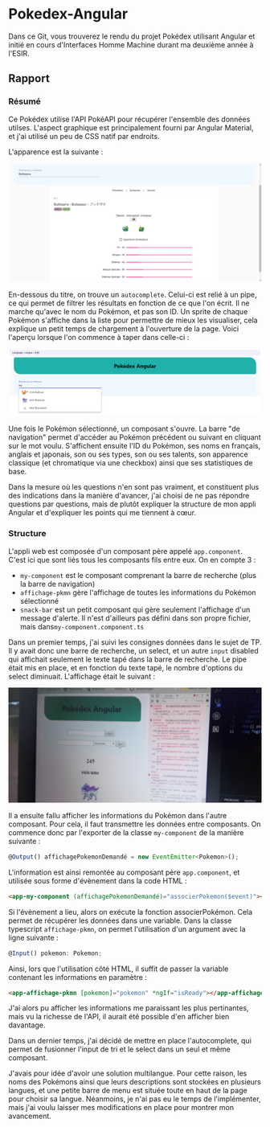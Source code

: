 # Pokedex-Angular

Dans ce Git, vous trouverez le rendu du projet Pokédex utilisant Angular et initié en cours d'Interfaces Homme Machine durant ma deuxième année à l'ESIR.

## Rapport
### Résumé

Ce Pokédex utilise l'API PokéAPI pour récupérer l'ensemble des données utilses. L'aspect graphique est principalement fourni par Angular Material, et j'ai utilisé un peu de CSS natif par endroits.

L'apparence est la suivante :

<IMG src="Apercu.png">

En-dessous du titre, on trouve un ```autocomplete```. Celui-ci est relié à un pipe, ce qui permet de filtrer les résultats en fonction de ce que l'on écrit. Il ne marche qu'avec le nom du Pokémon, et pas son ID. Un sprite de chaque Pokémon s'affiche dans la liste pour permettre de mieux les visualiser, cela explique un petit temps de chargement à l'ouverture de la page. Voici l'aperçu lorsque l'on commence à taper dans celle-ci :

<IMG src="Filtre.png">

Une fois le Pokémon sélectionné, un composant s'ouvre. La barre "de navigation" permet d'accéder au Pokémon précédent ou suivant en cliquant sur le mot voulu. S'affichent ensuite l'ID du Pokémon, ses noms en français, anglais et japonais, son ou ses types, son ou ses talents, son apparence classique (et chromatique via une checkbox) ainsi que ses statistiques de base.

Dans la mesure où les questions n'en sont pas vraiment, et constituent plus des indications dans la manière d'avancer, j'ai choisi de ne pas répondre questions par questions, mais de plutôt expliquer la structure de mon appli Angular et d'expliquer les points qui me tiennent à cœur.
### Structure

L'appli web est composée d'un composant père appelé ```app.component```. C'est ici que sont liés tous les composants fils entre eux. On en compte 3 :
* ```my-component``` est le composant comprenant la barre de recherche (plus la barre de navigation)
* ```affichage-pkmn``` gère l'affichage de toutes les informations du Pokémon sélectionné
* ```snack-bar``` est un petit composant qui gère seulement l'affichage d'un message d'alerte. Il n'est d'ailleurs pas défini dans son propre fichier, mais dans```my-component.component.ts```


Dans un premier temps, j'ai suivi les consignes données dans le sujet de TP. Il y avait donc une barre de recherche, un select, et un autre ```input``` disabled qui affichait seulement le texte tapé dans la barre de recherche. Le pipe était mis en place, et en fonction du texte tapé, le nombre d'options du select diminuait. L'affichage était le suivant :

<IMG src="v1.jpg">

Il a ensuite fallu afficher les informations du Pokémon dans l'autre composant. Pour cela, il faut transmettre les données entre composants. On commence donc par l'exporter de la classe ```my-component``` de la manière suivante :
```typescript
@Output() affichagePokemonDemandé = new EventEmitter<Pokemon>();
```
L'information est ainsi remontée au composant père ```app.component```, et utilisée sous forme d'évènement dans la code HTML :
```html
<app-my-component (affichagePokemonDemandé)="associerPokemon($event)"></app-my-component>
```
Si l'évènement a lieu, alors on exécute la fonction associerPokémon. Cela permet de récupérer les données dans une variable. Dans la classe typescript ```affichage-pkmn```, on permet l'utilisation d'un argument avec la ligne suivante :
```typescript
@Input() pokemon: Pokemon;
```

Ainsi, lors que l'utilisation côté HTML, il suffit de passer la variable contenant les informations en paramètre :
```html
<app-affichage-pkmn [pokemon]="pokemon" *ngIf="isReady"></app-affichage-pkmn>
```

J'ai alors pu afficher les informations me paraissant les plus pertinantes, mais vu la richesse de l'API, il aurait été possible d'en afficher bien davantage.

Dans un dernier temps, j'ai décidé de mettre en place l'autocomplete, qui permet de fusionner l'input de tri et le select dans un seul et même composant.

J'avais pour idée d'avoir une solution multilangue. Pour cette raison, les noms des Pokémons ainsi que leurs descriptions sont stockées en plusieurs langues, et une petite barre de menu est située toute en haut de la page pour choisir sa langue. Néanmoins, je n'ai pas eu le temps de l'implémenter, mais j'ai voulu laisser mes modifications en place pour montrer mon avancement.
